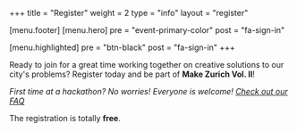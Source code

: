 +++
title = "Register"
weight = 2
type = "info"
layout = "register"

[menu.footer]
[menu.hero]
  pre = "event-primary-color"
  post = "fa-sign-in"

[menu.highlighted]
  pre = "btn-black"
  post = "fa-sign-in"
+++

Ready to join for a great time working together on creative solutions to our city's problems? Register today and be part of **Make Zurich Vol. II**!

*First time at a hackathon? No worries! Everyone is welcome! [Check out our FAQ](/about)*

The registration is totally **free**.
